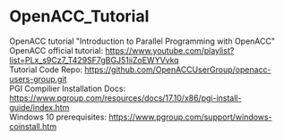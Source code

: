 # OpenACC_Tutorial
OpenACC tutorial "Introduction to Parallel Programming with OpenACC" \
OpenACC official tutorial: https://www.youtube.com/playlist?list=PLx_s9Cz7_T429SF7gBGJ51iiZoEWYVvkq \
Tutorial Code Repo: https://github.com/OpenACCUserGroup/openacc-users-group.git \
PGI Compilier Installation Docs: https://www.pgroup.com/resources/docs/17.10/x86/pgi-install-guide/index.htm \
Windows 10 prerequisites: https://www.pgroup.com/support/windows-coinstall.htm
